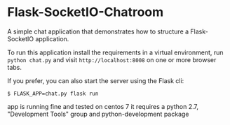 Flask-SocketIO-Chatroom
===================

A simple chat application that demonstrates how to structure a Flask-SocketIO application.


To run this application install the requirements in a virtual environment, run `python chat.py` and visit `http://localhost:8008` on one or more browser tabs.

If you prefer, you can also start the server using the Flask cli:

    $ FLASK_APP=chat.py flask run


app is running fine and tested on centos 7
it requires a python 2.7, "Development Tools" group and python-development package


